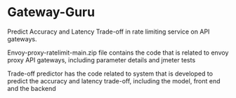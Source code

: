 # Gateway-Guru
Predict Accuracy and Latency Trade-off in rate limiting service on API gateways.

Envoy-proxy-ratelimit-main.zip file contains the code that is related to envoy proxy API gateways, including parameter details and jmeter tests

Trade-off predictor has the code related to system that is developed to predict the accuracy and latency trade-off, including the model, front end and the backend
